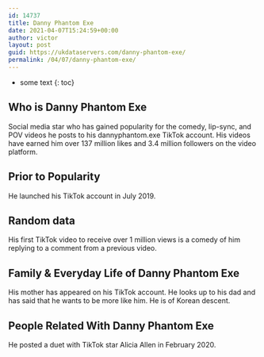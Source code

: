 ```yaml
---
id: 14737
title: Danny Phantom Exe
date: 2021-04-07T15:24:59+00:00
author: victor
layout: post
guid: https://ukdataservers.com/danny-phantom-exe/
permalink: /04/07/danny-phantom-exe/
---
```


* some text
{: toc}


## Who is Danny Phantom Exe



Social media star who has gained popularity for the comedy, lip-sync, and POV videos he posts to his dannyphantom.exe TikTok account. His videos have earned him over 137 million likes and 3.4 million followers on the video platform. 

                
                
                
## Prior to Popularity



He launched his TikTok account in July 2019. 

                
                
                
## Random data



His first TikTok video to receive over 1 million views is a comedy of him replying to a comment from a previous video. 

                
                
                
## Family & Everyday Life of Danny Phantom Exe



His mother has appeared on his TikTok account. He looks up to his dad and has said that he wants to be more like him. He is of Korean descent.

                
                
                
## People Related With Danny Phantom Exe



He posted a duet with TikTok star Alicia Allen in February 2020. 

                
              
            
          
          
          